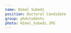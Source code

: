 ```yaml
---
name: Himal Subedi
position: Doctoral Candidate
group: phdstudents
photo: HImal_Subedi.JPG
---
```


